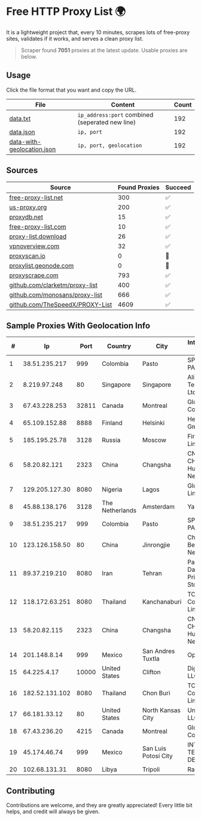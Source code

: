 
# Free HTTP Proxy List 🌍

It is a lightweight project that, every 10 minutes, scrapes lots of free-proxy sites, validates if it works, and serves a clean proxy list.


> Scraper found **7051** proxies at the latest update. Usable proxies are below.

## Usage

Click the file format that you want and copy the URL.


|File|Content|Count|
|----|-------|-----|
|[data.txt](https://raw.githubusercontent.com/themiralay/Proxy-List-World/master/data.txt)|`ip_address:port` combined (seperated new line)|192|
|[data.json](https://raw.githubusercontent.com/themiralay/Proxy-List-World/master/data.json)|`ip, port`|192|
|[data-with-geolocation.json](https://raw.githubusercontent.com/themiralay/Proxy-List-World/master/data-with-geolocation.json)|`ip, port, geolocation`|192|

## Sources

|Source|Found Proxies|Succeed|
|------|-------------|-------|
|[free-proxy-list.net](https://free-proxy-list.net)|300|✅|
|[us-proxy.org](https://www.us-proxy.org)|200|✅|
|[proxydb.net](http://proxydb.net)|15|✅|
|[free-proxy-list.com](https://free-proxy-list.com/?page=&port=&type%5B%5D=http&type%5B%5D=https&up_time=0&search=Search)|10|✅|
|[proxy-list.download](https://www.proxy-list.download/HTTP)|26|✅|
|[vpnoverview.com](https://vpnoverview.com/privacy/anonymous-browsing/free-proxy-servers)|32|✅|
|[proxyscan.io](https://www.proxyscan.io)|0|🚫|
|[proxylist.geonode.com](https://proxylist.geonode.com/api/proxy-list?limit=300&page=1&sort_by=lastChecked&sort_type=desc&protocols=http,https)|0|🚫|
|[proxyscrape.com](https://api.proxyscrape.com/v2/?request=displayproxies&protocol=http&timeout=10000&country=all&ssl=all&anonymity=all)|793|✅|
|[github.com/clarketm/proxy-list](https://raw.githubusercontent.com/clarketm/proxy-list/master/proxy-list-raw.txt)|400|✅|
|[github.com/monosans/proxy-list](https://raw.githubusercontent.com/monosans/proxy-list/main/proxies/http.txt)|666|✅|
|[github.com/TheSpeedX/PROXY-List](https://raw.githubusercontent.com/TheSpeedX/PROXY-List/master/http.txt)|4609|✅|


## Sample Proxies With Geolocation Info

|#|Ip|Port|Country|City|Internet Service Provider|
|-|--|----|-------|----|-------------------------|
|1|38.51.235.217|999|Colombia|Pasto|SP SISTEMAS PALACIOS LTDA|
|2|8.219.97.248|80|Singapore|Singapore|Alibaba (US) Technology Co., Ltd.|
|3|67.43.228.253|32811|Canada|Montreal|GloboTech Communications|
|4|65.109.152.88|8888|Finland|Helsinki|Hetzner Online GmbH|
|5|185.195.25.78|3128|Russia|Moscow|First Server Limited|
|6|58.20.82.121|2323|China|Changsha|CNC Group CHINA169 Hunan Province Network|
|7|129.205.127.30|8080|Nigeria|Lagos|Globacom Limited|
|8|45.88.138.176|3128|The Netherlands|Amsterdam|Yaglom Labs Ltd|
|9|38.51.235.217|999|Colombia|Pasto|SP SISTEMAS PALACIOS LTDA|
|10|123.126.158.50|80|China|Jinrongjie|China Unicom Beijing Province Network|
|11|89.37.219.210|8080|Iran|Tehran|Parvaresh Dadeha Co. Private Joint Stock|
|12|118.172.63.251|8080|Thailand|Kanchanaburi|TOT Public Company Limited|
|13|58.20.82.115|2323|China|Changsha|CNC Group CHINA169 Hunan Province Network|
|14|201.148.8.14|999|Mexico|San Andres Tuxtla|Operbes|
|15|64.225.4.17|10000|United States|Clifton|DigitalOcean, LLC|
|16|182.52.131.102|8080|Thailand|Chon Buri|TOT Public Company Limited|
|17|66.181.33.12|80|United States|North Kansas City|UnReal Servers, LLC|
|18|67.43.236.20|4215|Canada|Montreal|GloboTech Communications|
|19|45.174.46.74|999|Mexico|San Luis Potosí City|INTERPHONET TELECOM, SA DE CV|
|20|102.68.131.31|8080|Libya|Tripoli|Rawafed|



## Contributing

Contributions are welcome, and they are greatly appreciated! Every
little bit helps, and credit will always be given.

